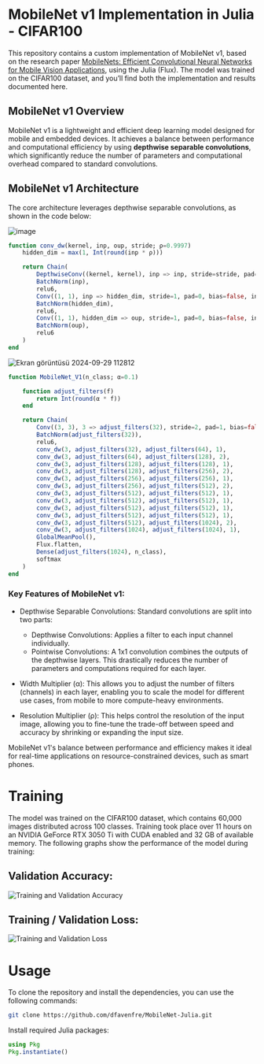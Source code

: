 # MobileNet v1 Implementation in Julia - CIFAR100

This repository contains a custom implementation of MobileNet v1, based on the research paper [MobileNets: Efficient Convolutional Neural Networks for Mobile Vision Applications](https://arxiv.org/abs/1704.04861), using the Julia (Flux). The model was trained on the CIFAR100 dataset, and you’ll find both the implementation and results documented here.

## MobileNet v1 Overview
MobileNet v1 is a lightweight and efficient deep learning model designed for mobile and embedded devices. It achieves a balance between performance and computational efficiency by using **depthwise separable convolutions**, which significantly reduce the number of parameters and computational overhead compared to standard convolutions.

## MobileNet v1 Architecture
The core architecture leverages depthwise separable convolutions, as shown in the code below:

![image](https://github.com/user-attachments/assets/f5fa61c6-c273-4d83-bea7-68e6711ccecf)

```Julia
function conv_dw(kernel, inp, oup, stride; ρ=0.9997)
    hidden_dim = max(1, Int(round(inp * ρ)))

    return Chain(
        DepthwiseConv((kernel, kernel), inp => inp, stride=stride, pad=1, bias=false, init=Flux.glorot_uniform),
        BatchNorm(inp),
        relu6,
        Conv((1, 1), inp => hidden_dim, stride=1, pad=0, bias=false, init=Flux.glorot_uniform),
        BatchNorm(hidden_dim),
        relu6,
        Conv((1, 1), hidden_dim => oup, stride=1, pad=0, bias=false, init=Flux.glorot_uniform),
        BatchNorm(oup),
        relu6
    )
end
```

![Ekran görüntüsü 2024-09-29 112812](https://github.com/user-attachments/assets/b42696a3-4be7-4107-ae4d-938f14bb2ef6)
```Julia
function MobileNet_V1(n_class; α=0.1)

    function adjust_filters(f)
        return Int(round(α * f))
    end

    return Chain(
        Conv((3, 3), 3 => adjust_filters(32), stride=2, pad=1, bias=false, init=Flux.glorot_uniform),
        BatchNorm(adjust_filters(32)),
        relu6,
        conv_dw(3, adjust_filters(32), adjust_filters(64), 1),
        conv_dw(3, adjust_filters(64), adjust_filters(128), 2),
        conv_dw(3, adjust_filters(128), adjust_filters(128), 1),
        conv_dw(3, adjust_filters(128), adjust_filters(256), 2),
        conv_dw(3, adjust_filters(256), adjust_filters(256), 1),
        conv_dw(3, adjust_filters(256), adjust_filters(512), 2),
        conv_dw(3, adjust_filters(512), adjust_filters(512), 1),
        conv_dw(3, adjust_filters(512), adjust_filters(512), 1),
        conv_dw(3, adjust_filters(512), adjust_filters(512), 1),
        conv_dw(3, adjust_filters(512), adjust_filters(512), 1),
        conv_dw(3, adjust_filters(512), adjust_filters(1024), 2),
        conv_dw(3, adjust_filters(1024), adjust_filters(1024), 1),
        GlobalMeanPool(),
        Flux.flatten,
        Dense(adjust_filters(1024), n_class),
        softmax
    )
end
```
### Key Features of MobileNet v1:
* Depthwise Separable Convolutions: Standard convolutions are split into two parts:
    * Depthwise Convolutions: Applies a filter to each input channel individually.
    * Pointwise Convolutions: A 1x1 convolution combines the outputs of the depthwise layers. 
    This drastically reduces the number of parameters and computations required for each layer.
* Width Multiplier (α): This allows you to adjust the number of filters (channels) in each layer, enabling you to scale the model for different use cases, from mobile to more compute-heavy environments.

* Resolution Multiplier (ρ): This helps control the resolution of the input image, allowing you to fine-tune the trade-off between speed and accuracy by shrinking or expanding the input size.

MobileNet v1's balance between performance and efficiency makes it ideal for real-time applications on resource-constrained devices, such as smart phones.

# Training
The model was trained on the CIFAR100 dataset, which contains 60,000 images distributed across 100 classes. Training took place over 11 hours on an NVIDIA GeForce RTX 3050 Ti with CUDA enabled and 32 GB of available memory.
The following graphs show the performance of the model during training:

## Validation Accuracy:
![Training and Validation Accuracy](https://github.com/user-attachments/assets/f2d35b0c-5a62-4220-af94-dadf46223cac)

## Training / Validation Loss:
![Training and Validation Loss](https://github.com/user-attachments/assets/c0ce788c-7b1e-405c-ad62-e22cde2d5a6b)


# Usage
To clone the repository and install the dependencies, you can use the following commands:

```bash
git clone https://github.com/dfavenfre/MobileNet-Julia.git
```

Install required Julia packages:

```Julia
using Pkg
Pkg.instantiate()
```
